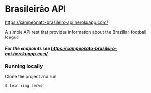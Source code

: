 # Brasileirão API
https://campeonato-brasileiro-api.herokuapp.com/

A simple API rest that provides information about the Brazilian football league

##### For the endpoints see https://campeonato-brasileiro-api.herokuapp.com/

### Running locally

Clone the project and run

    $ lein ring server

